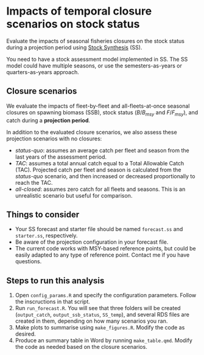 # Impacts of temporal closure scenarios on stock status

Evaluate the impacts of seasonal fisheries closures on the stock status during a projection period using [Stock Synthesis](https://vlab.noaa.gov/web/stock-synthesis) (SS). 

You need to have a stock assessment model implemented in SS. The SS model could have multiple seasons, or use the semesters-as-years or quarters-as-years approach.

## Closure scenarios

We evaluate the impacts of fleet-by-fleet and all-fleets-at-once seasonal closures on spawning biomass (SSB), stock status ($B/B_{msy}$ and $F/F_{msy}$), and catch during a **projection period**.

In addition to the evaluated closure scenarios, we also assess these projection scenarios with no closures:

- *status-quo*: assumes an average catch per fleet and season from the last years of the assessment period.
- *TAC*: assumes a total annual catch equal to a Total Allowable Catch (TAC). Projected catch per fleet and season is calculated from the *status-quo* scenario, and then increased or decreased proportionally to reach the TAC.
- *all-closed*: assumes zero catch for all fleets and seasons. This is an unrealistic scenario but useful for comparison.

## Things to consider

- Your SS forecast and starter file should be named `forecast.ss` and `starter.ss`, respectively.
- Be aware of the projection configuration in your forecast file.
- The current code works with MSY-based reference points, but could be easily adapted to any type of reference point. Contact me if you have questions.

## Steps to run this analysis

1. Open `config_params.R` and specify the configuration parameters. Follow the inscructions in that script.
2. Run `run_forecast.R`. You will see that three folders will be created (`output_catch`, `output_ssb_status`, `SS_temp`), and several RDS files are created in them, depending on how many scenarios you ran.
3. Make plots to summarise using `make_figures.R`. Modify the code as desired.
4. Produce an summary table in Word by running `make_table.qmd`. Modify the code as needed based on the closure scenarios.
